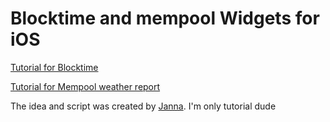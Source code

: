 # Blocktime and mempool Widgets for iOS

[Tutorial for Blocktime](https://github.com/cercatrova21/iOS_widgets/blob/main/Blocktime.md)



[Tutorial for Mempool weather report](https://github.com/cercatrova21/iOS_widgets/blob/main/mempool.md)



The idea and script was created by [Janna](https://twitter.com/Janna3257). I'm only tutorial dude
